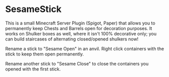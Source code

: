 SesameStick
===========

This is a small Minecraft Server Plugin (Spigot, Paper) that allows you to
permanently keep Chests and Barrels open for decoration purposes.
It works on Shulker boxes as well, where it isn't 100% decorative only;
you can build staircases of alternating closed/opened shulkers now!

Rename a stick to "Sesame Open" in an anvil. Right click containers with the
stick to keep them open permanently.

Rename another stick to "Sesame Close" to close the containers you opened with
the first stick.
